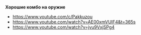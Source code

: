 **Хорошие комбо на оружие**
- https://www.youtube.com/c/Pakkuzou
- https://www.youtube.com/watch?v=AE00xmVUIF4&t=365s
- https://www.youtube.com/watch?v=jvu9VxjSPg4